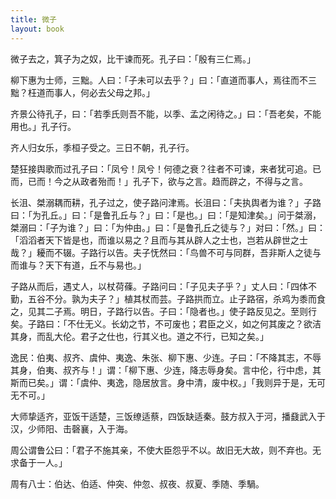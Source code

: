 ```yaml
---
title: 微子
layout: book
---
```


微子去之，箕子为之奴，比干谏而死。孔子曰：「殷有三仁焉。」

柳下惠为士师，三黜。人曰：「子未可以去乎？」曰：「直道而事人，焉往而不三黜？枉道而事人，何必去父母之邦。」

齐景公待孔子，曰：「若季氏则吾不能，以季、孟之闲待之。」曰：「吾老矣，不能用也。」孔子行。

齐人归女乐，季桓子受之。三日不朝，孔子行。

楚狂接舆歌而过孔子曰：「凤兮！凤兮！何德之衰？往者不可谏，来者犹可追。已而，已而！今之从政者殆而！」孔子下，欲与之言。趋而辟之，不得与之言。

长沮、桀溺耦而耕，孔子过之，使子路问津焉。长沮曰：「夫执舆者为谁？」子路曰：「为孔丘。」曰：「是鲁孔丘与？」曰：「是也。」曰：「是知津矣。」问于桀溺，桀溺曰：「子为谁？」曰：「为仲由。」曰：「是鲁孔丘之徒与？」对曰：「然。」曰：「滔滔者天下皆是也，而谁以易之？且而与其从辟人之士也，岂若从辟世之士哉？」耰而不辍。子路行以告。夫子怃然曰：「鸟兽不可与同群，吾非斯人之徒与而谁与？天下有道，丘不与易也。」

子路从而后，遇丈人，以杖荷蓧。子路问曰：「子见夫子乎？」丈人曰：「四体不勤，五谷不分。孰为夫子？」植其杖而芸。子路拱而立。止子路宿，杀鸡为黍而食之，见其二子焉。明日，子路行以告。子曰：「隐者也。」使子路反见之。至则行矣。子路曰：「不仕无义。长幼之节，不可废也；君臣之义，如之何其废之？欲洁其身，而乱大伦。君子之仕也，行其义也。道之不行，已知之矣。」

逸民：伯夷、叔齐、虞仲、夷逸、朱张、柳下惠、少连。子曰：「不降其志，不辱其身，伯夷、叔齐与！」谓：「柳下惠、少连，降志辱身矣。言中伦，行中虑，其斯而已矣。」谓：「虞仲、夷逸，隐居放言。身中清，废中权。」「我则异于是，无可无不可。」

大师挚适齐，亚饭干适楚，三饭缭适蔡，四饭缺适秦。鼓方叔入于河，播鼗武入于汉，少师阳、击磬襄，入于海。

周公谓鲁公曰：「君子不施其亲，不使大臣怨乎不以。故旧无大故，则不弃也。无求备于一人。」

周有八士：伯达、伯适、仲突、仲忽、叔夜、叔夏、季随、季騧。

